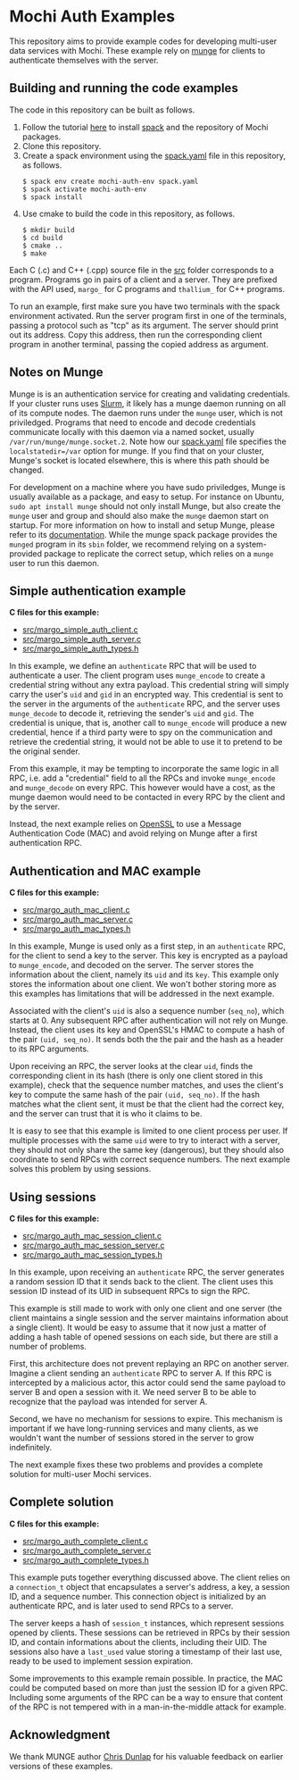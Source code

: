 Mochi Auth Examples
===================

This repository aims to provide example codes for developing multi-user
data services with Mochi. These example rely on [munge](https://dun.github.io/munge/)
for clients to authenticate themselves with the server.

Building and running the code examples
--------------------------------------

The code in this repository can be built as follows.

1. Follow the tutorial [here](https://mochi.readthedocs.io/en/latest/installing.html)
   to install [spack](https://spack.io) and the repository of Mochi packages.
2. Clone this repository.
3. Create a spack environment using the [spack.yaml](spack.yaml) file in this repository, as follows.
   ```
   $ spack env create mochi-auth-env spack.yaml
   $ spack activate mochi-auth-env
   $ spack install
   ```
4. Use cmake to build the code in this repository, as follows.
   ```
   $ mkdir build
   $ cd build
   $ cmake ..
   $ make
   ```

Each C (.c) and  C++ (.cpp) source file in the [src](src) folder corresponds to a program.
Programs go in pairs of a client and a server. They are prefixed with the API used,
`margo_` for C programs and `thallium_` for C++ programs.

To run an example, first make sure you have two terminals with the spack environment
activated. Run the server program first in one of the terminals, passing a protocol
such as "tcp" as its argument. The server should print out its address. Copy this address,
then run the corresponding client program in another terminal, passing the copied address
as argument.

Notes on Munge
--------------

Munge is is an authentication service for creating and validating credentials.
If your cluster runs uses [Slurm](https://slurm.schedmd.com/documentation.html),
it likely has a munge daemon running on all of its compute nodes. The daemon
runs under the `munge` user, which is not priviledged.
Programs that need to encode and decode credentials communicate locally with this daemon
via a named socket, usually `/var/run/munge/munge.socket.2`. Note how our [spack.yaml](spack.yaml)
file specifies the `localstatedir=/var` option for munge. If you find that on your
cluster, Munge's socket is located elsewhere, this is where this path should be changed.

For development on a machine where you have sudo priviledges, Munge is usually
available as a package, and easy to setup. For instance on Ubuntu, `sudo apt install munge`
should not only install Munge, but also create the `munge` user and group and should also
make the `munge` daemon start on startup. For more information on how to install and setup
Munge, please refer to its [documentation](https://dun.github.io/munge/).
While the munge spack package provides the `munged` program in its `sbin` folder, we
recommend relying on a system-provided package to replicate the correct setup, which relies
on a `munge` user to run this daemon.

Simple authentication example
-----------------------------

**C files for this example:**
- [src/margo_simple_auth_client.c](src/margo_simple_auth_client.c)
- [src/margo_simple_auth_server.c](src/margo_simple_auth_server.c)
- [src/margo_simple_auth_types.h](src/margo_simple_auth_types.h)

In this example, we define an `authenticate` RPC that will be used to authenticate a user.
The client program uses `munge_encode` to create a credential string without any extra payload.
This credential string will simply carry the user's `uid` and `gid` in an encrypted way.
This credential is sent to the server in the arguments of the `authenticate` RPC, and the server
uses `munge_decode` to decode it, retrieving the sender's `uid` and `gid`. The credential is
unique, that is, another call to `munge_encode` will produce a new credential, hence if
a third party were to spy on the communication and retrieve the credential string, it would
not be able to use it to pretend to be the original sender.

From this example, it may be tempting to incorporate the same logic in all RPC, i.e.
add a "credential" field to all the RPCs and invoke `munge_encode` and `munge_decode`
on every RPC. This however would have a cost, as the munge daemon would need to be contacted
in every RPC by the client and by the server.

Instead, the next example relies on [OpenSSL](https://www.openssl.org/) to use a
Message Authentication Code (MAC) and avoid relying on Munge after a first authentication RPC.


Authentication and MAC example
------------------------------

**C files for this example:**
- [src/margo_auth_mac_client.c](src/margo_auth_mac_client.c)
- [src/margo_auth_mac_server.c](src/margo_auth_mac_server.c)
- [src/margo_auth_mac_types.h](src/margo_auth_mac_types.h)

In this example, Munge is used only as a first step, in an `authenticate` RPC, for the client
to send a key to the server. This key is encrypted as a payload to `munge_encode`, and decoded
on the server. The server stores the information about the client, namely its `uid` and its `key`.
This example only stores the information about one client. We won't bother storing more as this
examples has limitations that will be addressed in the next example.

Associated with the client's `uid` is also a sequence number (`seq_no`), which starts at 0.
Any subsequent RPC after authentication will not rely on Munge. Instead, the client uses its
key and OpenSSL's HMAC to compute a hash of the pair `(uid, seq_no)`. It sends both the
the pair and the hash as a header to its RPC arguments.

Upon receiving an RPC, the server looks at the clear `uid`, finds the corresponding client
in its hash (there is only one client stored in this example), check that the sequence number
matches, and uses the client's key to compute the same hash of the pair `(uid, seq_no)`. If
the hash matches what the client sent, it must be that the client had the correct key, and
the server can trust that it is who it claims to be.

It is easy to see that this example is limited to one client process per user. If multiple
processes with the same `uid` were to try to interact with a server, they should not only share
the same key (dangerous), but they should also coordinate to send RPCs with correct sequence
numbers. The next example solves this problem by using sessions.


Using sessions
--------------

**C files for this example:**
- [src/margo_auth_mac_session_client.c](src/margo_auth_mac_session_client.c)
- [src/margo_auth_mac_session_server.c](src/margo_auth_mac_session_server.c)
- [src/margo_auth_mac_session_types.h](src/margo_auth_mac_session_types.h)

In this example, upon receiving an `authenticate` RPC, the server generates a random session ID
that it sends back to the client. The client uses this session ID instead of its UID in subsequent
RPCs to sign the RPC.

This example is still made to work with only one client and one server (the client maintains a single
session and the server maintains information about a single client). It would be easy to assume that
it now just a matter of adding a hash table of opened sessions on each side, but there are still a number
of problems.

First, this architecture does not prevent replaying an RPC on another server. Imagine a client
sending an `authenticate` RPC to server A. If this RPC is intercepted by a malicious actor, this
actor could send the same payload to server B and open a session with it. We need server B to be able
to recognize that the payload was intended for server A.

Second, we have no mechanism for sessions to expire. This mechanism is important if we have long-running
services and many clients, as we wouldn't want the number of sessions stored in the server to grow
indefinitely.

The next example fixes these two problems and provides a complete solution for multi-user Mochi services.


Complete solution
-----------------

**C files for this example:**
- [src/margo_auth_complete_client.c](src/margo_auth_complete_client.c)
- [src/margo_auth_complete_server.c](src/margo_auth_complete_server.c)
- [src/margo_auth_complete_types.h](src/margo_auth_complete_types.h)

This example puts together everything discussed above. The client relies on a `connection_t`
object that encapsulates a server's address, a key, a session ID, and a sequence number. This
connection object is initialized by an authenticate RPC, and is later used to send RPCs to a
server.

The server keeps a hash of `session_t` instances, which represent sessions opened by clients.
These sessions can be retrieved in RPCs by their session ID, and contain informations about the
clients, including their UID. The sessions also have a `last_used` value storing a timestamp
of their last use, ready to be used to implement session expiration.

Some improvements to this example remain possible. In practice, the MAC could be computed
based on more than just the session ID for a given RPC. Including some arguments of the
RPC can be a way to ensure that content of the RPC is not tempered with in a man-in-the-middle
attack for example.


Acknowledgment
--------------

We thank MUNGE author [Chris Dunlap](https://github.com/dun) for his valuable feedback on earlier
versions of these examples.
